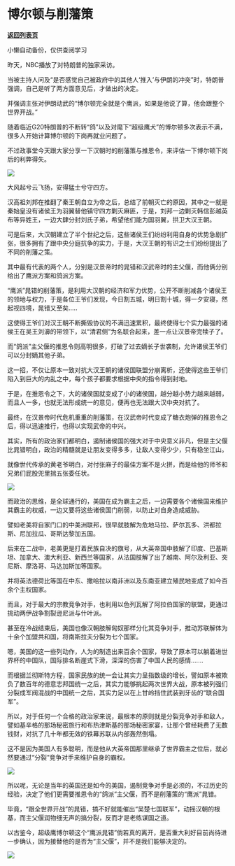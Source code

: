 # 博尔顿与削藩策

[**返回列表页**](/gzh/政事堂2019)

小懒自动备份，仅供查阅学习

昨天，NBC播放了对特朗普的独家采访。

  

当被主持人问及“是否感觉自己被政府中的其他人‘推入’与伊朗的冲突”时，特朗普强调，自己是听了两方面意见后，才做出的决定。

  

并强调主张对伊朗动武的“博尔顿完全就是个鹰派，如果是他说了算，他会跟整个世界开战。”

  

  
  

随着临近G20特朗普的不断转“鸽”以及对麾下“超级鹰犬”的博尔顿多次表示不满，很多人开始计算博尔顿的下岗再就业问题了。  

  

不过政事堂今天跟大家分享一下汉朝时的削藩策与推恩令，来评估一下博尔顿下岗后的利弊得失。

  

![](https://mmbiz.qpic.cn/mmbiz_png/rxhS23yu8cMPqhpiaNDhp90HA13icbv2KyB66e364jRqEe9iazd75gkRPpficQuaZCtFPwKCVXoUee8xC734PMKu0A/640?wx_fmt=png)

  

大风起兮云飞扬，安得猛士兮守四方。

  

汉高祖刘邦在推翻了秦王朝自立为帝之后，总结了前朝灭亡的原因，其中之一就是秦始皇没有诸侯王为羽翼替他镇守四方剿灭麻匪，于是，刘邦一边剿灭韩信彭越英布等异姓王，一边大肆分封刘氏子弟，希望他们能为国羽翼，拱卫大汉王朝。

  

可是后来，大汉朝建立了半个世纪之后，这些诸侯王们纷纷利用自身的优势急剧扩张，很多拥有了跟中央分庭抗争的实力，于是，大汉王朝的有识之士们纷纷提出了不同的削藩之策。

  

其中最有代表的两个人，分别是汉景帝时的晁错和汉武帝时的主父偃，而他俩分别给出了鹰派方案和鸽派方案。

  

“鹰派”晁错的削藩策，是利用大汉朝的经济和军力优势，公开不断削减各个诸侯王的领地与权力，于是各位王爷们发现，今日割五城，明日割十城，得一夕安寝，然起视四境，晁错又至矣.....

  

这使得王爷们对汉王朝不断撕毁协议的不满迅速累积，最终使得七个实力最强的诸侯王在吴王刘濞的带领下，以“清君侧”为名联合起来，差一点让汉景帝完犊子了。

  

而“鸽派”主父偃的推恩令则高明很多，打破了过去嫡长子世袭制，允许诸侯王爷们可以分封嫡其他子弟。  

  

这一招，不仅让原本一致对抗大汉王朝的诸侯国联盟分崩离析，还使得这些王爷们陷入到巨大的内乱之中，每个孩子都要求根据中央的指令得到封地。  

  

于是，在推恩令之下，大的诸侯国就变成了小的诸侯国，越分越小势力越来越弱，而且人一多，也就无法形成统一的意见，便再也无法跟大汉中央对抗了。

  

最终，在汉景帝时代危机重重的削藩策，在汉武帝时代变成了糖衣炮弹的推恩令之后，得以迅速推行，也得以实现武帝的中兴。  

  

其实，所有的政治家们都明白，遏制诸侯国的强大对于中央意义非凡，但是主父偃比晁错明白，政治的精髓就是让朋友变得多多，让敌人变得少少，只有稳坐江山。

  

就像世代传承的黄老爷明白，对付张麻子的最佳方案不是火拼，而是给他的师爷和兄弟们屁股兜里揣五张委任状。  

  

![](https://mmbiz.qpic.cn/mmbiz_png/rxhS23yu8cMPqhpiaNDhp90HA13icbv2Ky4nFvmbupL2CpPAuTNTqb9ibkMicoicJwqmYa6WIlYOwBSoGyhmbMX7gbg/640?wx_fmt=png)

  

而政治的思维，是全球通行的，美国在成为霸主之后，一边需要各个诸侯国来维护其霸主的权威，一边又要将这些诸侯国门削弱，以防止对自身造成威胁。  

  

譬如老美将自家门口的中美洲联邦，很早就肢解为危地马拉、萨尔瓦多、洪都拉斯、尼加拉瓜、哥斯达黎加五国。

  

后来在二战中，老美更是打着民族自决的旗号，从大英帝国中肢解了印度、巴基斯坦、加拿大、澳大利亚、新西兰等国家，从法国肢解了出了越南、阿尔及利亚、突尼斯、摩洛哥、马达加斯加等国家。

  

并将英法德荷比等国在中东、撒哈拉以南非洲以及东南亚建立殖民地变成了如今百余个主权国家。

  

而且，对于最大的宗教竞争对手，也利用以色列瓦解了阿拉伯国家的联盟，更通过挑动两伊战争割裂逊尼派与什叶派。

  

甚至在冷战结束后，美国也像汉朝肢解匈奴那样分化其竞争对手，推动苏联解体为十余个加盟共和国，将南斯拉夫分裂为七个国家。

  

嗯，美国的这一些列动作，人为的制造出来百余个国家，导致了原本可以躺着进世界杯的中国队，国际排名断崖式下滑，深深的伤害了中国人民的感情.......

  

而根据兰彻斯特方程，国家民族的统一会让其实力呈指数级的增长，譬如原本被欺负了数百年的德意志邦国统一之后，其实力能够挑起两次世界大战，原本被列强们分裂成军阀混战的中国统一之后，其实力足以在上甘岭挡住武装到牙齿的“联合国军”。

  

所以，对于任何一个合格的政治家来说，最根本的原则就是分裂竞争对手和敌人，譬如基辛格的那场秘密旅行和布热津斯基的那场秘密家宴，让那个曾经耗费了无数钱财，对抗了几十年都无效的铁幕苏联从内部轰然倒塌。  

  

这不是因为美国人有多聪明，而是他从大英帝国那里继承了世界霸主之位后，就必然要通过“分裂”竞争对手来维护自身的霸权。

  

![](https://mmbiz.qpic.cn/mmbiz_png/rxhS23yu8cMPqhpiaNDhp90HA13icbv2Ky0nSicTBFj4Kx8phoBbLBxbHg83r8qheTia9ic75IDqMLbv0yupSLVibS6g/640?wx_fmt=png)

  

所以呢，无论是当年的英国还是如今的美国，遏制竞争对手是必须的，不过历史的经验，决定了他们更需要推恩令的“鸽派”主父偃，而不是削藩策的“鹰派”晁错。  

  

毕竟，“跟全世界开战”的晁错，搞不好就能催出“吴楚七国联军”，动摇汉朝的根基，而主父偃润物细无声的搞分裂，反而才是老练谋国之道。  

  

以古鉴今，超级鹰博尔顿这个“鹰派晁错”倘若真的离开，是否重大利好目前尚待进一步确认，因为接替他的是否为“主父偃”，并不是我们能够决定的。

  

![](https://mmbiz.qpic.cn/mmbiz_jpg/rxhS23yu8cMiatPvp0VIcSMibKUkTa4icp7AVT3HXAXydE25AT4ExJ5oTmvpq95aKo2xxu1XaJODX39BQVsSMxlvg/640?wx_fmt=jpeg)

